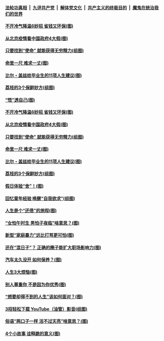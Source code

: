 ####  [法轮功真相](../../../../basic/blob/master/README.md?t=06230902) &nbsp;|&nbsp; [九评共产党](../../../../9ping.md/blob/master/README.md?t=06230902) &nbsp;|&nbsp; [解体党文化](../../../../jtdwh.md/blob/master/README.md?t=06230902)  &nbsp;|&nbsp; [共产主义的终极目的](../../../../gczydzjmd.md/blob/master/README.md?t=06230902) &nbsp;|&nbsp; [魔鬼在统治我们的世界](../../../../mgztzwmdsj.md/blob/master/README.md?t=06230902) 

#### [不开冷气降温6妙招 省钱又环保(图)](../pages/p8/937329.md?t=06230902) 

#### [从北京疫情看中国政府4大假(图)](../pages/p8/937196.md?t=06230902) 

#### [只要找到“使命” 就能获得无穷精力(组图)](../pages/p8/937159.md?t=06230902) 

#### [命里一尺 难求一丈(图)](../pages/p8/936782.md?t=06230902) 

#### [比尔・盖兹给毕业生的11项人生建议(图)](../pages/p8/936231.md?t=06230902) 

#### [荔枝的3个保鲜妙方(组图)](../pages/p8/936950.md?t=06230902) 

#### [“悟”透自己(图)](../pages/p8/936972.md?t=06230902) 

#### [不开冷气降温6妙招 省钱又环保(图)](../pages/p8/937329.md?t=06230902) 

#### [从北京疫情看中国政府4大假(图)](../pages/p8/937196.md?t=06230902) 

#### [只要找到“使命” 就能获得无穷精力(组图)](../pages/p8/937159.md?t=06230902) 

#### [命里一尺 难求一丈(图)](../pages/p8/936782.md?t=06230902) 

#### [比尔・盖兹给毕业生的11项人生建议(图)](../pages/p8/936231.md?t=06230902) 

#### [荔枝的3个保鲜妙方(组图)](../pages/p8/936950.md?t=06230902) 

#### [假日体验“舍”！(图)](../pages/p8/937183.md?t=06230902) 

#### [回忆童年经验 唤醒“自我欲求”(组图)](../pages/p8/937082.md?t=06230902) 

#### [人生是个“还债”的旅程(图)](../pages/p8/936768.md?t=06230902) 

#### [“女怕午时生 男怕子夜临”啥意思？(图)](../pages/p8/937081.md?t=06230902) 

#### [新型“家庭暴力”远比打骂更可怕(图)](../pages/p8/936230.md?t=06230902) 

#### [还在“混日子”？ 正确的圈子能扩大职场影响力(图)](../pages/p8/937049.md?t=06230902) 

#### [汽车太久没开 如何保养？(图)](../pages/p8/937035.md?t=06230902) 

#### [人生3大烦恼(图)](../pages/p8/936959.md?t=06230902) 

#### [别人尊重你 不是因为你优秀(图)](../pages/p8/936253.md?t=06230902) 

#### [“想要却得不到的人生”该如何面对？(图)](../pages/p8/936933.md?t=06230902) 

#### [3招轻松下载 YouTube（油管）影音(组图)](../pages/p8/936922.md?t=06230902) 

#### [俗语“两口子一样 活不过天亮”啥意思？(图)](../pages/p8/936917.md?t=06230902) 

#### [4个小故事 诠释跪的意义(图)](../pages/p8/936353.md?t=06230902) 

